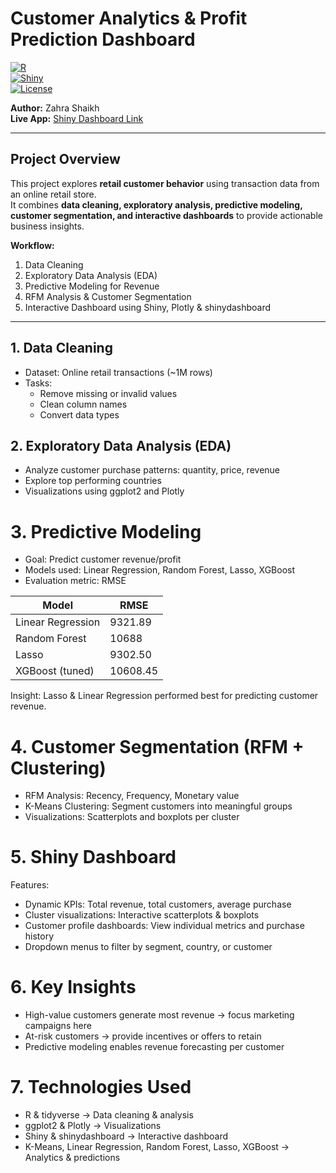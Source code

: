 # Customer Analytics & Profit Prediction Dashboard

[![R](https://img.shields.io/badge/R-4.3.1-blue.svg)](https://www.r-project.org/)  
[![Shiny](https://img.shields.io/badge/Shiny-App-orange.svg)](https://shiny.rstudio.com/)  
[![License](https://img.shields.io/badge/License-MIT-green.svg)](LICENSE)  

**Author:** Zahra Shaikh  
**Live App:** [Shiny Dashboard Link](https://d1pqse-thya-shaikh.shinyapps.io/CustomerSegmentationApp/)  

---

## Project Overview

This project explores **retail customer behavior** using transaction data from an online retail store.  
It combines **data cleaning, exploratory analysis, predictive modeling, customer segmentation, and interactive dashboards** to provide actionable business insights.

**Workflow:**

1. Data Cleaning  
2. Exploratory Data Analysis (EDA)  
3. Predictive Modeling for Revenue  
4. RFM Analysis & Customer Segmentation  
5. Interactive Dashboard using Shiny, Plotly & shinydashboard  

---

## 1. Data Cleaning

- Dataset: Online retail transactions (~1M rows)  
- Tasks:  
  - Remove missing or invalid values  
  - Clean column names  
  - Convert data types  

## 2. Exploratory Data Analysis (EDA)
- Analyze customer purchase patterns: quantity, price, revenue
- Explore top performing countries
- Visualizations using ggplot2 and Plotly

# 3. Predictive Modeling
- Goal: Predict customer revenue/profit
- Models used: Linear Regression, Random Forest, Lasso, XGBoost
- Evaluation metric: RMSE

| Model             | RMSE       |
|------------------|-----------|
| Linear Regression | 9321.89   |
| Random Forest     | 10688     |
| Lasso             | 9302.50   |
| XGBoost (tuned)   | 10608.45  |


Insight: Lasso & Linear Regression performed best for predicting customer revenue.

# 4. Customer Segmentation (RFM + Clustering)
- RFM Analysis: Recency, Frequency, Monetary value
- K-Means Clustering: Segment customers into meaningful groups
- Visualizations: Scatterplots and boxplots per cluster

# 5. Shiny Dashboard
Features:
- Dynamic KPIs: Total revenue, total customers, average purchase
- Cluster visualizations: Interactive scatterplots & boxplots
- Customer profile dashboards: View individual metrics and purchase history
- Dropdown menus to filter by segment, country, or customer

# 6. Key Insights
- High-value customers generate most revenue → focus marketing campaigns here
- At-risk customers → provide incentives or offers to retain
- Predictive modeling enables revenue forecasting per customer

# 7. Technologies Used
- R & tidyverse → Data cleaning & analysis
- ggplot2 & Plotly → Visualizations
- Shiny & shinydashboard → Interactive dashboard
- K-Means, Linear Regression, Random Forest, Lasso, XGBoost → Analytics & predictions

